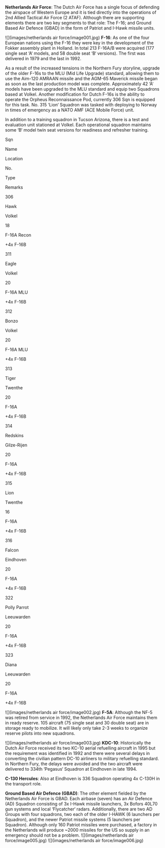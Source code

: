 **Netherlands Air Force**: The Dutch Air Force has a single focus of defending the airspace of Western Europe and it is tied directly into the operations of 2nd Allied Tactical Air Force (2 ATAF). Although there are supporting elements there are two key segments to that role: The F-16; and Ground Based Air Defence (GBAD) in the form of Patriot and I-Hawk missile units.

![](images/netherlands air force/image001.jpg) **F-16**: As one of the four European nations using the F-16 they were key in the development of the Fokker assembly plant in Holland. In total 213 F-16A/B were acquired (177 single seat ‘A‘ models, and 58 double seat ‘B‘ versions). The first was delivered in 1979 and the last in 1992.

As a result of the increased tensions in the Northern Fury storyline, upgrade of the older F-16s to the MLU (Mid Life Upgrade) standard, allowing them to use the Aim-120 AMRAAN missile and the AGM-65 Maverick missile began as soon as the last production model was complete. Approximately 42 ‘A‘ models have been upgraded to the MLU standard and equip two Squadrons based at Volkel. Another modification for Dutch F-16s is the ability to operate the Orpheus Reconnaissance Pod, currently 306 Sqn is equipped for this task. No. 315 ‘Lion‘ Squadron was tasked with deploying to Norway in times of emergency as a NATO AMF (ACE Mobile Force) unit.

In addition to a training squadron in Tucson Arizona, there is a test and evaluation unit stationed at Volkel. Each operational squadron maintains some ‘B‘ model twin seat versions for readiness and refresher training.

Sqn

Name

Location

No.

Type

Remarks

306

Hawk

Volkel

18

F-16A Recon

+4x F-16B

311

Eagle

Volkel

20

F-16A MLU

+4x F-16B

312

Bonzo

Volkel

20

F-16A MLU

+4x F-16B

313

Tiger

Twenthe

20

F-16A

+4x F-16B

314

Redskins

Gilze-Rijen

20

F-16A

+4x F-16B

315

Lion

Twenthe

16

F-16A

+4x F-16B

316

Falcon

Eindhoven

20

F-16A

+4x F-16B

322

Polly Parrot

Leeuwarden

20

F-16A

+4x F-16B

323

Diana

Leeuwarden

20

F-16A

+4x F-16B

![](images/netherlands air force/image002.jpg) **F-5A**: Although the NF-5 was retired from service in 1992, the Netherlands Air Force maintains them in ready reserve. 105 aircraft (75 single seat and 30 double seat) are in storage ready to mobilize. It will likely only take 2-3 weeks to organize reserve pilots into new squadrons.

![](images/netherlands air force/image003.jpg) **KDC-10**: Historically the Dutch Air Force received its two KC-10 aerial refuelling aircraft in 1995 but the requirement was identified in 1992 and there were several delays in converting the civilian pattern DC-10 airliners to military refuelling standard. In Northern Fury, the delays were avoided and the two aircraft were delivered to 334th ‘Pegasus‘ Squadron at Eindhoven in late 1994.

**C-130 Hercules**: Also at Eindhoven is 336 Squadron operating 4x C-130H in the transport role.

**Ground Based Air Defence (GBAD)**: The other element fielded by the Netherlands Air Force is GBAD. Each airbase (seven) has an Air Defence (AD) Squadron consisting of 3x I-Hawk missile launchers, 3x Bofors 40L70 gun systems and local ‘Flycatcher‘ radars. Additionally, there are two AD Groups with four squadrons, two each of the older I-HAWK (6 launchers per Squadron), and the newer Patriot missile systems (5 launchers per Squadron). Although only 160 Patriot missiles were purchased, a factory in the Netherlands will produce ~2000 missiles for the US so supply in an emergency should not be a problem. ![](images/netherlands air force/image005.jpg) ![](images/netherlands air force/image006.jpg)
